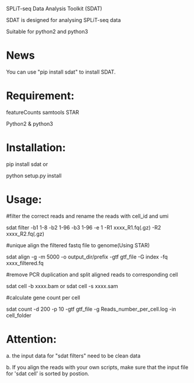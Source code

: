 SPLiT-seq Data Analysis Toolkit (SDAT)

SDAT is designed for analysing SPLiT-seq data

Suitable for python2 and python3


# News

You can use "pip install sdat" to install SDAT.


# Requirement:

featureCounts samtools STAR

Python2 & python3

# Installation:

pip install sdat  or

python setup.py install

# Usage:

#filter the correct reads and rename the reads with cell_id and umi

sdat filter -b1 1-8  -b2 1-96  -b3 1-96  -e 1 -R1 xxxx_R1.fq(.gz)  -R2 xxxx_R2.fq(.gz)


#unique align the filtered fastq file to genome(Using STAR)

sdat align -g -m 5000 -o output_dir/prefix  -gtf gtf_file  -G index   -fq xxxx_filtered.fq


#remove PCR duplication and split aligned reads to corresponding cell

sdat cell  -b xxxx.bam    or    sdat cell  -s xxxx.sam


#calculate gene count per cell

sdat count -d 200 -p 10 -gtf  gtf_file  -g Reads_number_per_cell.log  -in cell_folder





# Attention:  

a. the input data for "sdat filters" need to be clean data

b. If you align the reads with your own scripts, make sure that the input file for 'sdat cell' is sorted by postion. 
